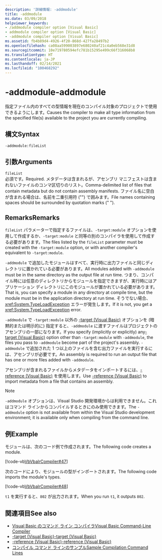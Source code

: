 ```yaml
---
description: '詳細情報: -addmodule'
title: -addmodule
ms.date: 03/09/2018
helpviewer_keywords:
- /addmodule compiler option [Visual Basic]
- addmodule compiler option [Visual Basic]
- -addmodule compiler option [Visual Basic]
ms.assetid: fb4b89d4-4926-4f20-868d-427fa28497b2
ms.openlocfilehash: ca08aa599003897e680240af21c4a0eb568e31d8
ms.sourcegitcommit: 10e719780594efc781b15295e499c66f316068b8
ms.translationtype: HT
ms.contentlocale: ja-JP
ms.lasthandoff: 02/14/2021
ms.locfileid: "100468292"
---
```

# <a name="-addmodule"></a><span data-ttu-id="ad515-103">-addmodule</span><span class="sxs-lookup"><span data-stu-id="ad515-103">-addmodule</span></span>

<span data-ttu-id="ad515-104">指定ファイル内のすべての型情報を現在のコンパイル対象のプロジェクトで使用できるようにします。</span><span class="sxs-lookup"><span data-stu-id="ad515-104">Causes the compiler to make all type information from the specified file(s) available to the project you are currently compiling.</span></span>  
  
## <a name="syntax"></a><span data-ttu-id="ad515-105">構文</span><span class="sxs-lookup"><span data-stu-id="ad515-105">Syntax</span></span>  
  
```console  
-addmodule:fileList  
```  
  
## <a name="arguments"></a><span data-ttu-id="ad515-106">引数</span><span class="sxs-lookup"><span data-stu-id="ad515-106">Arguments</span></span>  

 `fileList`  
 <span data-ttu-id="ad515-107">必須です。</span><span class="sxs-lookup"><span data-stu-id="ad515-107">Required.</span></span> <span data-ttu-id="ad515-108">メタデータは含まれるが、アセンブリ マニフェストは含まれないファイルのコンマ区切りのリスト。</span><span class="sxs-lookup"><span data-stu-id="ad515-108">Comma-delimited list of files that contain metadata but do not contain assembly manifests.</span></span> <span data-ttu-id="ad515-109">ファイル名に空白が含まれる場合は、名前を二重引用符 ("") で囲みます。</span><span class="sxs-lookup"><span data-stu-id="ad515-109">File names containing spaces should be surrounded by quotation marks (" ").</span></span>  
  
## <a name="remarks"></a><span data-ttu-id="ad515-110">Remarks</span><span class="sxs-lookup"><span data-stu-id="ad515-110">Remarks</span></span>  

 <span data-ttu-id="ad515-111">`fileList` パラメーターで指定するファイルは、`-target:module` オプションを使用して作成するか、`-target:module` と同等の別のコンパイラを使用して作成する必要があります。</span><span class="sxs-lookup"><span data-stu-id="ad515-111">The files listed by the `fileList` parameter must be created with the `-target:module` option, or with another compiler's equivalent to `-target:module`.</span></span>  
  
 <span data-ttu-id="ad515-112">`-addmodule` で追加したモジュールはすべて、実行時に出力ファイルと同じディレクトリに置かれている必要があります。</span><span class="sxs-lookup"><span data-stu-id="ad515-112">All modules added with `-addmodule` must be in the same directory as the output file at run time.</span></span> <span data-ttu-id="ad515-113">つまり、コンパイル時には任意のディレクトリからモジュールを指定できますが、実行時にはアプリケーション ディレクトリにこのモジュールが置かれている必要があります。</span><span class="sxs-lookup"><span data-stu-id="ad515-113">That is, you can specify a module in any directory at compile time, but the module must be in the application directory at run time.</span></span> <span data-ttu-id="ad515-114">そうでない場合、<xref:System.TypeLoadException> エラーが発生します。</span><span class="sxs-lookup"><span data-stu-id="ad515-114">If it is not, you get a <xref:System.TypeLoadException> error.</span></span>  
  
 <span data-ttu-id="ad515-115">`-addmodule` で `-target:module` 以外の [-target (Visual Basic)](target.md) オプションを (暗黙的または明示的に) 指定すると、`-addmodule` に渡すファイルはプロジェクトのアセンブリの一部になります。</span><span class="sxs-lookup"><span data-stu-id="ad515-115">If you specify (implicitly or explicitly) any[-target (Visual Basic)](target.md) option other than `-target:module` with `-addmodule`, the files you pass to `-addmodule` become part of the project's assembly.</span></span> <span data-ttu-id="ad515-116">`-addmodule` で追加された 1 つ以上のファイルを含む出力ファイルを実行するには、アセンブリが必要です。</span><span class="sxs-lookup"><span data-stu-id="ad515-116">An assembly is required to run an output file that has one or more files added with `-addmodule`.</span></span>  
  
 <span data-ttu-id="ad515-117">アセンブリが含まれるファイルからメタデータをインポートするには、[-reference (Visual Basic)](reference.md) を使用します。</span><span class="sxs-lookup"><span data-stu-id="ad515-117">Use [-reference (Visual Basic)](reference.md) to import metadata from a file that contains an assembly.</span></span>  
  
> [!NOTE]
> <span data-ttu-id="ad515-118">`-addmodule` オプションは、Visual Studio 開発環境からは利用できません。これはコマンド ラインからコンパイルするときにのみ使用できます。</span><span class="sxs-lookup"><span data-stu-id="ad515-118">The `-addmodule` option is not available from within the Visual Studio development environment; it is available only when compiling from the command line.</span></span>  
  
## <a name="example"></a><span data-ttu-id="ad515-119">例</span><span class="sxs-lookup"><span data-stu-id="ad515-119">Example</span></span>  

 <span data-ttu-id="ad515-120">モジュールは、次のコード例で作成されます。</span><span class="sxs-lookup"><span data-stu-id="ad515-120">The following code creates a module.</span></span>  
  
 [!code-vb[VbVbalrCompiler#47](~/samples/snippets/visualbasic/VS_Snippets_VBCSharp/VbVbalrCompiler/VB/OptionStrictOff.vb#47)]  
  
 <span data-ttu-id="ad515-121">次のコードにより、モジュールの型がインポートされます。</span><span class="sxs-lookup"><span data-stu-id="ad515-121">The following code imports the module's types.</span></span>  
  
 [!code-vb[VbVbalrCompiler#48](~/samples/snippets/visualbasic/VS_Snippets_VBCSharp/VbVbalrCompiler/VB/OptionStrictOff.vb#48)]  
  
 <span data-ttu-id="ad515-122">`t1` を実行すると、`802` が出力されます。</span><span class="sxs-lookup"><span data-stu-id="ad515-122">When you run `t1`, it outputs `802`.</span></span>  
  
## <a name="see-also"></a><span data-ttu-id="ad515-123">関連項目</span><span class="sxs-lookup"><span data-stu-id="ad515-123">See also</span></span>

- [<span data-ttu-id="ad515-124">Visual Basic のコマンド ライン コンパイラ</span><span class="sxs-lookup"><span data-stu-id="ad515-124">Visual Basic Command-Line Compiler</span></span>](index.md)
- [<span data-ttu-id="ad515-125">-target (Visual Basic)</span><span class="sxs-lookup"><span data-stu-id="ad515-125">-target (Visual Basic)</span></span>](target.md)
- [<span data-ttu-id="ad515-126">-reference (Visual Basic)</span><span class="sxs-lookup"><span data-stu-id="ad515-126">-reference (Visual Basic)</span></span>](reference.md)
- [<span data-ttu-id="ad515-127">コンパイル コマンド ラインのサンプル</span><span class="sxs-lookup"><span data-stu-id="ad515-127">Sample Compilation Command Lines</span></span>](sample-compilation-command-lines.md)
